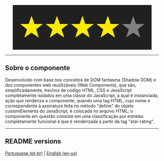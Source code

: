 <div align="center">
  <img src="./.github/demo.png" />
</div>

<hr>

## Sobre o componente

<p>
  Desenvolvido com base nos conceitos de DOM fantasma (Shadow DOM) e dos componentes web reutilizáveis (Web Components), que são, simplificadamente, trechos de código HTML, CSS e JavaScript completamente isolados em uma classe do JavaScript, a qual é instanciada, ação que renderiza o componente, quando uma tag HTML, cujo nome é correspondente à assinatura feita no método "define" do objeto customElements do JavaScript, é colocada no arquivo HTML; o componente em questão consiste em uma classificação por estrelas completamente funcional e que é renderizada a partir da tag "star-rating".
</p>

<hr>

## README versions

<div>
  <a href="https://github.com/trybrito/star-rating-with-web-components/blob/main/README.md">
    Portuguese (pt-br)</a>
  |   
  <a href="https://github.com/trybrito/star-rating-with-web-components/blob/main/README-en.md">
    English (en-us)</a>
</div>
